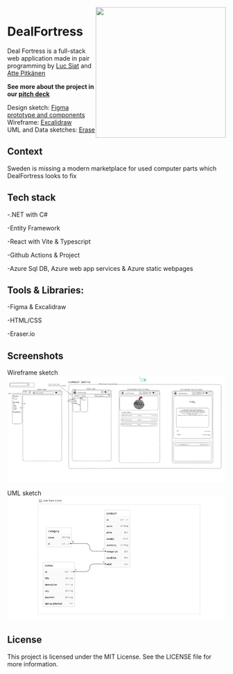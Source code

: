 <img align="right" width="300px" height="300px" src="https://cdn.discordapp.com/attachments/1086348202283909260/1116267299079458848/DealFortressLogoDetailed.png"/>

# DealFortress
Deal Fortress is a full-stack web application 
made in pair programming by [Luc Siat](https://github.com/Luc-Siat) and [Atte Pitkänen](https://github.com/attepitkaenen) 

<strong>See more about the project in our [pitch deck](https://docs.google.com/presentation/d/1hlW0DBOonpe2wFysVZdgJIRN3Cm0_9keEeikIJLs-qU/edit?usp=sharing)</strong>

Design sketch: [Figma prototype and components](https://www.figma.com/file/6pMA53jsPBJ6p0kguOzKba/Deal-Fortress-prototype?type=design&node-id=0-1&t=9esxib8YXRiofpYN-0)<br/>
Wireframe: [Excalidraw](https://excalidraw.com/#room=2ab6f5d1e7b980f0d720,gnL2G7lG_2TnaVrYLOBTKg) </br>
UML and Data sketches: [Erase](https://app.eraser.io/workspace/ODF2nY7EUHBNB5rJDnyo?origin=share)

## Context

Sweden is missing a modern marketplace for used computer parts which DealFortress looks to fix

## Tech stack


-.NET with C#

-Entity Framework

-React with Vite & Typescript

-Github Actions & Project

-Azure Sql DB, Azure web app services & Azure static webpages

## Tools & Libraries:


<!-- -Auth0
-Formik -->
-Figma & Excalidraw

-HTML/CSS

-Eraser.io

<!-- ![Screenshot](./screenshot.png) -->

## Screenshots

Wireframe sketch
<img src="excalidraw.png" />

UML sketch
<img src="uml-sketch.png" />


## License
This project is licensed under the MIT License. See the LICENSE file for more information.
